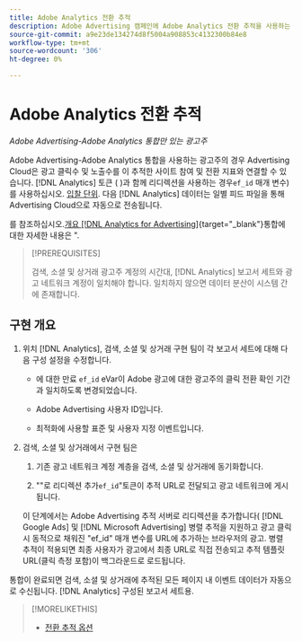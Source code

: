 ```yaml
---
title: Adobe Analytics 전환 추적
description: Adobe Advertising 캠페인에 Adobe Analytics 전환 추적을 사용하는 방법에 대해 알아봅니다.
source-git-commit: a9e23de134274d8f5004a908853c4132300b84e8
workflow-type: tm+mt
source-wordcount: '306'
ht-degree: 0%

---
```


# Adobe Analytics 전환 추적

*Adobe Advertising-Adobe Analytics 통합만 있는 광고주*

Adobe Advertising-Adobe Analytics 통합을 사용하는 광고주의 경우 Advertising Cloud은 광고 클릭수 및 노출수를 이 추적한 사이트 참여 및 전환 지표와 연결할 수 있습니다. [!DNL Analytics] 토큰 ( )과 함께 리디렉션을 사용하는 경우`ef_id` 매개 변수)를 사용하십시오. [입찰 단위](/help/search-social-commerce/glossary.md#a-b). 다음 [!DNL Analytics] 데이터는 일별 피드 파일을 통해 Advertising Cloud으로 자동으로 전송됩니다.

를 참조하십시오.[개요 [!DNL Analytics for Advertising]](https://experienceleague.adobe.com/docs/advertising-cloud/dsp/integrations/analytics/overview.html){target="_blank"}통합에 대한 자세한 내용은 &quot;.

>[!PREREQUISITES]
>
> 검색, 소셜 및 상거래 광고주 계정의 시간대, [!DNL Analytics] 보고서 세트와 광고 네트워크 계정이 일치해야 합니다. 일치하지 않으면 데이터 분산이 시스템 간에 존재합니다.

## 구현 개요

1. 위치 [!DNL Analytics], 검색, 소셜 및 상거래 구현 팀이 각 보고서 세트에 대해 다음 구성 설정을 수정합니다.

   * 에 대한 만료 `ef_id` eVar이 Adobe 광고에 대한 광고주의 클릭 전환 확인 기간과 일치하도록 변경되었습니다.

   * Adobe Advertising 사용자 ID입니다.

   * 최적화에 사용할 표준 및 사용자 지정 이벤트입니다.

1. 검색, 소셜 및 상거래에서 구현 팀은

   1. 기존 광고 네트워크 계정 계층을 검색, 소셜 및 상거래에 동기화합니다.

   1. &quot;&quot;로 리디렉션 추가`ef_id`&quot;토큰이 추적 URL로 전달되고 광고 네트워크에 게시됩니다.

   이 단계에서는 Adobe Advertising 추적 서버로 리디렉션을 추가합니다( [!DNL Google Ads] 및 [!DNL Microsoft Advertising] 병렬 추적을 지원하고 광고 클릭 시 동적으로 채워진 &quot;ef_id&quot; 매개 변수를 URL에 추가하는 브라우저의 광고. 병렬 추적이 적용되면 최종 사용자가 광고에서 최종 URL로 직접 전송되고 추적 템플릿 URL(클릭 측정 포함)이 백그라운드로 로드됩니다.

통합이 완료되면 검색, 소셜 및 상거래에 추적된 모든 페이지 내 이벤트 데이터가 자동으로 수신됩니다. [!DNL Analytics] 구성된 보고서 세트용.

>[!MORELIKETHIS]
>
>* [전환 추적 옵션](conversion-tracking-about.md)

